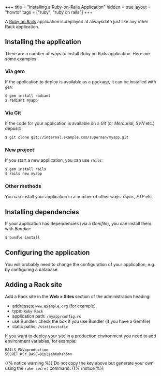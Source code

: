 +++
title = "Installing a Ruby-on-Rails Application"
hidden = true
layout = "howto"
tags = ["ruby", "ruby on rails"]
+++

A [Ruby on Rails](http://rubyonrails.org/) application is deployed at alwaysdata just like any other Rack application.

## Installing the application

There are a number of ways to install Ruby on Rails application. Here are some examples.

### Via gem

If the application to deploy is available as a package, it can be installed with `gem`:

```sh
$ gem install radiant
$ radiant myapp
```

### Via Git

If the code for your application is available on a *Git* (or *Mercurial*, *SVN* etc.) deposit:

```sh
$ git clone git://internal.example.com/superman/myapp.git
```

### New project

If you start a new application, you can use `rails`:

```sh
$ gem install rails
$ rails new myapp
```

### Other methods

You can install your application in a number of other ways: *rsync*, *FTP* etc.

## Installing dependencies

If your application has dependencies (via a *Gemfile*), you can install them with *Bundler*:

```sh
$ bundle install
```

## Configuring the application

You will probably need to change the configuration of your application, e.g. by configuring a database.

## Adding a Rack site

Add a Rack site in the **Web > Sites** section of the administration heading:

- addresses: `www.example.org` (for example)
- type: `Ruby Rack`
- application path: `/myapp/config.ru`
- use Bundler: check the box if you use Bundler (if you have a Gemfile)
- static paths: `/static=static`

If you want to deploy your site in a production environment you need to add environment variables, for example:

```
RAILS_ENV=production
SECRET_KEY_BASE=Biy2sah8ohsh5ov
```

{{% notice warning %}}
Do not copy the key above but generate your own using the `rake secret` command.
{{% /notice %}}
